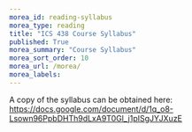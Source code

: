 ```yaml
---
morea_id: reading-syllabus
morea_type: reading
title: "ICS 438 Course Syllabus"
published: True
morea_summary: "Course Syllabus"
morea_sort_order: 10
morea_url: /morea/
morea_labels: 
---
```



A copy of the syllabus can be obtained here:
https://docs.google.com/document/d/1q_o8-Lsown96PpbDHTh9dLxA9T0Gl_j1pISgJYJXuzE